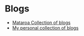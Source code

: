 # Blogs

- [Mataroa Collection of blogs](https://collection.mataroa.blog/)
- [My personal collection of blogs](https://github.com/skandix/rss-feeds)